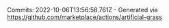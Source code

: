 Commits: 2022-10-06T13:56:58.761Z - Generated via https://github.com/marketplace/actions/artificial-grass
<br>
